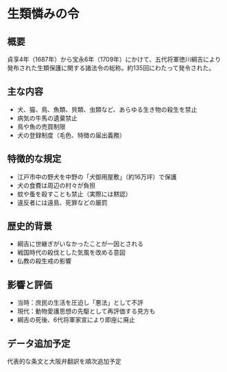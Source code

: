 # 生類憐みの令

## 概要
貞享4年（1687年）から宝永6年（1709年）にかけて、五代将軍徳川綱吉により発布された生類保護に関する諸法令の総称。約135回にわたって発令された。

## 主な内容
- 犬、猫、鳥、魚類、貝類、虫類など、あらゆる生き物の殺生を禁止
- 病気の牛馬の遺棄禁止
- 鳥や魚の売買制限
- 犬の登録制度（毛色、特徴の届出義務）

## 特徴的な規定
- 江戸市中の野犬を中野の「犬御用屋敷」（約16万坪）で保護
- 犬の食費は周辺の村々が負担
- 蚊や蚤を殺すことも禁止（実際には黙認）
- 違反者には遠島、死罪などの厳罰

## 歴史的背景
- 綱吉に世継ぎがいなかったことが一因とされる
- 戦国時代の殺伐とした気風を改める意図
- 仏教の殺生戒の影響

## 影響と評価
- 当時：庶民の生活を圧迫し「悪法」として不評
- 現代：動物愛護思想の先駆として再評価する見方も
- 綱吉の死後、6代将軍家宣により即座に廃止

## データ追加予定
代表的な条文と大阪弁翻訳を順次追加予定
